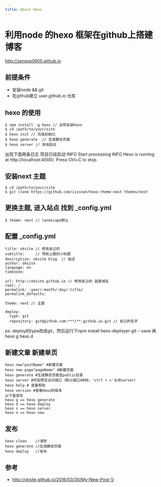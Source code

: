 ```yaml
---
title: About Hexo 
---
```


# 利用node 的hexo 框架在github上搭建博客  
  http://zengxp0605.github.io

## 前提条件
  - 安装node && git
  - 在github建立 user.github.io 仓库

## hexo 的使用
```
$ npm install -g hexo // 全局安装hexo
$ cd /path/to/your/site
$ hexo init // 完成初始化
$ hexo generate  // 生成静态页面
$ hexo server // 本地启动
```

出现下面两条日志 项目已经启动
INFO  Start processing
INFO  Hexo is running at http://localhost:4000/. Press Ctrl+C to stop.

## 安装next 主题
```
$ cd /path/to/your/site
$ git clone https://github.com/iissnan/hexo-theme-next themes/next
```

## 更换主题, 进入站点 找到 _config.yml
```
$ theme: next // landscape默认
```

## 配置 _config.yml
```
title: oksite // 修改自己的
subtitle:     // 导航上面的小标题
description: oksite blog  // 描述
author: oksite
language: en
timezone:

url: http://oksite.github.io // 修改自己的 就是域名
root: /
permalink: :year/:month/:day/:title/
permalink_defaults:

theme: next // 主题

deploy:
  type: git
  repository: git@github.com:***/**.github.io.git // 自己的名字
```
ps: deploy的type改成git，然后运行下npm install hexo-deployer-git --save 再hexo g hexo d

## 新建文章 新建单页
```
hexo new"postName" #新建文章
hexo new page"pageName" #新建页面
hexo generate #生成静态页面至public目录
hexo server #开启预览访问端口（默认端口4000，'ctrl + c'关闭server）
hexo help # 查看帮助
hexo version #查看Hexo的版本
以下是简写
hexo g == hexo generate
hexo d == hexo deploy
hexo s == hexo server
hexo n == hexo new
```

## 发布 
```
hexo clean    //清除
hexo generate //生成静态页面
hexo deploy   //发布
```

## 参考
  - http://oksite.github.io/2016/03/30/My-New-Post-1/
